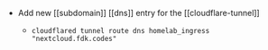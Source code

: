 - Add new [[subdomain]] [[dns]] entry for the [[cloudflare-tunnel]]
	- ```shell
	  cloudflared tunnel route dns homelab_ingress "nextcloud.fdk.codes"
	  ```